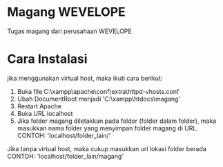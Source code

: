 # Magang WEVELOPE
 Tugas magang dari perusahaan WEVELOPE

 # Cara Instalasi
 jika menggunakan virtual host, maka ikuti cara berikut:
 1. Buka file C:\xampp\apache\conf\extra\httpd-vhosts.conf
 2. Ubah DocumentRoot menjadi 'C:\xampp\htdocs\magang'
 3. Restart Apache
 4. Buka URL localhost
 5. Jika folder magang diletakkan pada folder (folder dalam folder), maka masukkan nama folder yang menyimpan folder magang di URL. CONTOH: 'localhost/folder_lain/'

 Jika tanpa virtual host, maka cukup masukkan url lokasi folder berada
 CONTOH: 'localhost/folder_lain/magang'